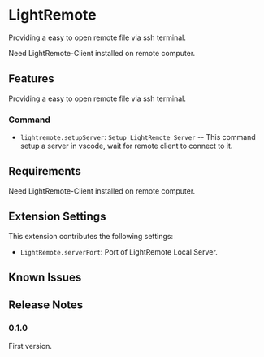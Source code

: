 # LightRemote

Providing a easy to open remote file via ssh terminal.

Need LightRemote-Client installed on remote computer.

## Features

Providing a easy to open remote file via ssh terminal.

### Command

* `lightremote.setupServer`: `Setup LightRemote Server` -- This command setup a server in vscode, wait for remote client to connect to it. 

## Requirements

Need LightRemote-Client installed on remote computer.

## Extension Settings

This extension contributes the following settings:

* `LightRemote.serverPort`: Port of LightRemote Local Server.

## Known Issues


## Release Notes


### 0.1.0

First version.

